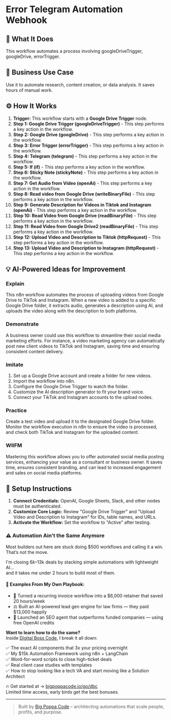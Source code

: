 # Error Telegram Automation Webhook

## 🚀 What It Does
This workflow automates a process involving googleDriveTrigger, googleDrive, errorTrigger.

## 💼 Business Use Case
Use it to automate research, content creation, or data analysis. It saves hours of manual work.

## ⚙️ How It Works
1.  **Trigger:** This workflow starts with a **Google Drive Trigger** node.
2. **Step 1: Google Drive Trigger (googleDriveTrigger)** - This step performs a key action in the workflow.
3. **Step 2: Google Drive (googleDrive)** - This step performs a key action in the workflow.
4. **Step 3: Error Trigger (errorTrigger)** - This step performs a key action in the workflow.
5. **Step 4: Telegram (telegram)** - This step performs a key action in the workflow.
6. **Step 5: If (if)** - This step performs a key action in the workflow.
7. **Step 6: Sticky Note (stickyNote)** - This step performs a key action in the workflow.
8. **Step 7: Get Audio from Video (openAi)** - This step performs a key action in the workflow.
9. **Step 8: Read video from Google Drive (writeBinaryFile)** - This step performs a key action in the workflow.
10. **Step 9: Generate Description for Videos in Tiktok and Instagram (openAi)** - This step performs a key action in the workflow.
11. **Step 10: Read Video from Google Drive (readBinaryFile)** - This step performs a key action in the workflow.
12. **Step 11: Read Video from Google Drive2 (readBinaryFile)** - This step performs a key action in the workflow.
13. **Step 12: Upload Video and Description to Tiktok (httpRequest)** - This step performs a key action in the workflow.
14. **Step 13: Upload Video and Description to Instagram (httpRequest)** - This step performs a key action in the workflow.

## 💡 AI-Powered Ideas for Improvement
### Explain
This n8n workflow automates the process of uploading videos from Google Drive to TikTok and Instagram. When a new video is added to a specific Google Drive folder, it extracts audio, generates a description using AI, and uploads the video along with the description to both platforms.

### Demonstrate
A business owner could use this workflow to streamline their social media marketing efforts. For instance, a video marketing agency can automatically post new client videos to TikTok and Instagram, saving time and ensuring consistent content delivery.

### Imitate
1. Set up a Google Drive account and create a folder for new videos.
2. Import the workflow into n8n.
3. Configure the Google Drive Trigger to watch the folder.
4. Customize the AI description generator to fit your brand voice.
5. Connect your TikTok and Instagram accounts to the upload nodes.

### Practice
Create a test video and upload it to the designated Google Drive folder. Monitor the workflow execution in n8n to ensure the video is processed, and check both TikTok and Instagram for the uploaded content.

### WIIFM
Mastering this workflow allows you to offer automated social media posting services, enhancing your value as a consultant or business owner. It saves time, ensures consistent branding, and can lead to increased engagement and sales on social media platforms.

## 🔧 Setup Instructions
1. **Connect Credentials:** OpenAI, Google Sheets, Slack, and other nodes must be authenticated.
2. **Customize Core Logic:** Review "Google Drive Trigger" and "Upload Video and Description to Instagram" for IDs, table names, and URLs.
3. **Activate the Workflow:** Set the workflow to "Active" after testing.

### ⚠️ Automation Ain’t the Same Anymore

Most builders out here are stuck doing $500 workflows and calling it a win.  
That’s not the move.  

I'm closing $6k–$13k deals by stacking simple automations with lightweight AI...  
and it takes me under 2 hours to build most of them.

#### 🧠 Examples From My Own Playbook:
- 🔁 Turned a recurring invoice workflow into a $6,000 retainer that saved 20 hours/week  
- ⚖️ Built an AI-powered lead gen engine for law firms — they paid $13,000 happily  
- 🚀 Launched an SEO agent that outperforms funded companies — using free OpenAI credits  

**Want to learn how to do the same?**  
Inside [Digital Boss Code](https://bigpoppacode.io/go/dbc), I break it all down:

✅ The exact AI components that 3x your pricing overnight  
✅ My $15k Automation Framework using n8n + LangChain  
✅ Word-for-word scripts to close high-ticket deals  
✅ Real client case studies with templates  
✅ How to stop looking like a tech VA and start moving like a Solution Architect  

🔥 Get started at → [bigpoppacode.io/go/dbc](https://bigpoppacode.io/go/dbc)  
Limited time access, early birds get the best bonuses.

---
> Built by [Big Poppa Code](https://bigpoppacode.io) – architecting automations that scale people, profits, and purpose.
